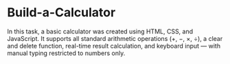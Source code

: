 # Build-a-Calculator
In this task, a basic calculator was created using HTML, CSS, and JavaScript. It supports all standard arithmetic operations (+, −, ×, ÷), a clear and delete function, real-time result calculation, and keyboard input — with manual typing restricted to numbers only.

